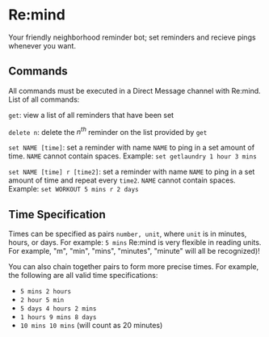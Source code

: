 # Re:mind
Your friendly neighborhood reminder bot; set reminders and recieve pings whenever you want.

## Commands
All commands must be executed in a Direct Message channel with Re:mind.
List of all commands:

`get`: view a list of all reminders that have been set

`delete n`: delete the $n^{th}$ reminder on the list provided by `get`

`set NAME [time]`: set a reminder with name `NAME` to ping in a set amount of time. `NAME` cannot contain spaces.
Example: `set getlaundry 1 hour 3 mins`

`set NAME [time] r [time2]`: set a reminder with name `NAME` to ping in a set amount of time and repeat every `time2`. `NAME` cannot contain spaces.
Example: `set WORKOUT 5 mins r 2 days`

## Time Specification
Times can be specified as pairs `number, unit`, where `unit` is in minutes, hours, or days. For example: `5 mins`
Re:mind is very flexible in reading units. For example, "m", "min", "mins", "minutes", "minute" will all be recognized)!

You can also chain together pairs to form more precise times. For example, the following are all valid time specifications:

 - `5 mins 2 hours`
 - `2 hour 5 min`
 - `5 days 4 hours 2 mins`
 - `1 hours 9 mins 8 days`
 - `10 mins 10 mins`  (will count as 20 minutes)
